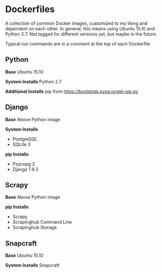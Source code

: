 # Dockerfiles
A collection of common Docker images, customized to my liking and dependent on each other. In general, this means using Ubuntu 15.10 and Python 2.7. Not tagged for different versions yet, but maybe in the future.

Typical run commands are in a comment at the top of each Dockerfile

## Python
**Base**
Ubuntu 15.10

**System Installs**
Python 2.7

**Additional Installs**
pip from https://bootstrap.pypa.io/get-pip.py

## Django
**Base**
Above Python image

**System Installs**

* PostgreSQL
* SQLite 3

**pip Installs**

* Psycopg 2
* Django 1.9.3

## Scrapy
**Base**
Above Python image

**pip Installs**

* Scrapy
* Scrapinghub Command Line
* Scrapinghub Storage

## Snapcraft
**Base**
Ubuntu 15.10

**System Installs**
Snapcraft